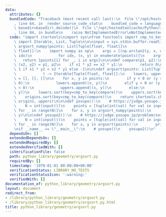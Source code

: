 ```yaml
---
data:
  attributes: {}
  bundledCode: "Traceback (most recent call last):\n  File \"/opt/hostedtoolcache/Python/3.8.5/x64/lib/python3.8/site-packages/onlinejudge_verify/documentation/build.py\"\
    , line 64, in _render_source_code_stat\n    bundled_code = language.bundle(stat.path,\
    \ basedir=basedir).decode()\n  File \"/opt/hostedtoolcache/Python/3.8.5/x64/lib/python3.8/site-packages/onlinejudge_verify/languages/python.py\"\
    , line 84, in bundle\n    raise NotImplementedError\nNotImplementedError\n"
  code: "import itertools\nimport sys\nfrom functools import cmp_to_key\nfrom typing\
    \ import Iterable, List, Tuple\n\n\ninput = sys.stdin.buffer.readline\n\n\ndef\
    \ argsort_numpy(points: List[Tuple[float, float]]\n                  ) -> List[Tuple[float,\
    \ float]]:\n    import numpy as np\n    args = [(np.arctan2(y, x, dtype=np.longdouble),\
    \ idx)\n            for idx, (x, y) in enumerate(points)]\n    args.sort()\n \
    \   return [points[i] for _, i in args]\n\n\ndef compare(p1, p2):\n    (x1, y1),\
    \ (x2, y2) = p1, p2\n    if x1 * y2 == x2 * y1:\n        return 0\n    return\
    \ 1 if x1 * y2 < x2 * y1 else -1\n\n\ndef argsort(points: List[Tuple[float, float]]\n\
    \            ) -> Iterable[Tuple[float, float]]:\n    lowers, uppers, origins\
    \ = [], [], []\n\n    for x, y in points:\n        if y < 0 or (y == 0 and x >\
    \ 0):\n            lowers.append((x, y))\n        elif y > 0 or (y == 0 and x\
    \ < 0):\n            uppers.append((x, y))\n        else:\n            origins.append((x,\
    \ y))\n    lowers.sort(key=cmp_to_key(compare))\n    uppers.sort(key=cmp_to_key(compare))\n\
    \    origins.sort(key=cmp_to_key(compare))\n    return itertools.chain(lowers,\
    \ origins, uppers)\n\n\ndef yosupo():\n    # https://judge.yosupo.jp/problem/sort_points_by_argument\n\
    \    N = int(input())\n    points = [tuple(int(val) for val in input().split())\
    \ for _ in range(N)]\n    for x, y in argsort_numpy(points):\n        print(x,\
    \ y)\n\n\ndef yosupo2():\n    # https://judge.yosupo.jp/problem/sort_points_by_argument\n\
    \    N = int(input())\n    points = [tuple(int(val) for val in input().split())\
    \ for _ in range(N)]\n    for x, y in argsort(points):\n        print(x, y)\n\n\
    \nif __name__ == \"__main__\":\n    # yosupo()\n    yosupo2()\n"
  dependsOn: []
  extendedDependsOn: []
  extendedRequiredBy: []
  extendedVerifiedWith: []
  isVerificationFile: false
  path: python_library/geometry/argsort.py
  requiredBy: []
  timestamp: '1970-01-01 00:00:00+00:00'
  verificationStatus: LIBRARY_NO_TESTS
  verificationStatusIcon: ':warning:'
  verifiedWith: []
documentation_of: python_library/geometry/argsort.py
layout: document
redirect_from:
- /library/python_library/geometry/argsort.py
- /library/python_library/geometry/argsort.py.html
title: python_library/geometry/argsort.py
---
```

